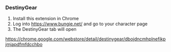 ### DestinyGear

1. Install this extension in Chrome
2. Log into https://www.bungie.net/ and go to your character page
3. The DestinyGear tab will open

https://chrome.google.com/webstore/detail/destinygear/dbojdncmhplnefikpjmjapdfmfdcchbo

